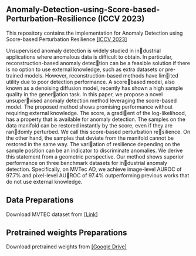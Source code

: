 ## Anomaly-Detection-using-Score-based-Perturbation-Resilience (ICCV 2023)

This repository contains the implementation for Anomaly Detection using Score-based Perturbation Resilience
[[ICCV 2023]](https://openaccess.thecvf.com/content/ICCV2023/papers/Shin_Anomaly_Detection_using_Score-based_Perturbation_Resilience_ICCV_2023_paper.pdf)

Unsupervised anomaly detection is widely studied in industrial applications where anomalous data is difficult to obtain. In particular, reconstruction-based anomaly detection can be a feasible solution if there is no option to use external knowledge, such as extra datasets or pre-trained models. However, reconstruction-based methods have limited utility due to poor detection performance. A scorebased model, also known as a denoising diffusion model, recently has shown a high sample quality in the generation task. In this paper, we propose a novel unsupervised anomaly detection method leveraging the score-based model. The proposed method shows promising performance without requiring external knowledge. The score, a gradient of the log-likelihood, has a property that is available for anomaly detection. The samples on the data manifold can be restored instantly by the score, even if they are randomly perturbed. We call this score-based perturbation resilience. On the other hand, the samples that deviate from the manifold cannot be restored in the same way. The variation of resilience depending on the sample position can be an indicator to discriminate anomalies. We derive this statement from a geometric perspective. Our method shows superior performance on three benchmark datasets for industrial anomaly detection. Specifically, on MVTec AD, we achieve image-level AUROC of 97.7% and pixel-level AUROC of 97.4% outperforming previous works that do not use external knowledge.

## Data Preparations
Download MVTEC dataset from [[Link]](https://www.mvtec.com/company/research/datasets/mvtec-ad)

## Pretrained weights Preparations
Download pretrained weights from [[Google Drive]](https://drive.google.com/drive/folders/1fvF1RFeOCWIraWhTUu71ZX1TX5Za8_kb?usp=drive_link)

